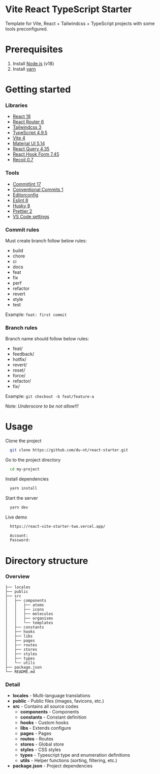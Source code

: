 # Vite React TypeScript Starter

Template for Vite, React + Tailwindcss + TypeScript projects with some tools preconfigured.

# Prerequisites

1. Install [Node.js](https://nodejs.org/en/) (v18)
2. Install [yarn](https://yarnpkg.com/getting-started/install)

# Getting started

### Libraries

- [React 18](https://reactjs.org/)
- [React Router 6](https://reactrouter.com)
- [Tailwindcss 3](https://tailwindcss.com/)
- [TypeScript 4.9.5](https://www.typescriptlang.org/)
- [Vite 4](https://vitejs.dev/)
- [Material UI 5.14](https://mui.com/material-ui/getting-started/)
- [React Query 4.35](https://tanstack.com/query/v4/docs/react/overview/)
- [React Hook Form 7.45](https://react-hook-form.com/get-started/)
- [Recoil 0.7](https://recoiljs.org/docs/introduction/getting-started/)

### Tools

- [Commitlint 17](https://commitlint.js.org)
- [Conventional Commits 1](https://www.conventionalcommits.org)
- [Editorconfig](https://editorconfig.org/)
- [Eslint 8](https://eslint.org/)
- [Husky 8](https://typicode.github.io/husky/#/)
- [Prettier 2](https://prettier.io/)
- [VS Code settings](https://code.visualstudio.com/)

### Commit rules

Must create branch follow below rules:

- build
- chore
- ci
- docs
- feat
- fix
- perf
- refactor
- revert
- style
- test

Example: `feat: first commit`

### Branch rules

Branch name should follow below rules:

- feat/
- feedback/
- hotfix/
- revert/
- reset/
- force/
- refactor/
- fix/

Example: `git checkout -b feat/feature-a`

Note: _Underscore to be not allow!!!_

# Usage

Clone the project

```bash
  git clone https://github.com/du-nt/react-starter.git
```

Go to the project directory

```bash
  cd my-project
```

Install dependencies

```bash
  yarn install
```

Start the server

```bash
  yarn dev
```

Live demo

```bash
  https://react-vite-starter-two.vercel.app/

  Account:
  Password:
```

# Directory structure

### Overview

```
├── locales
├── public
├── src
│   ├── components
│   │   ├── atoms
│   │   ├── icons
│   │   ├── molecules
│   │   ├── organisms
│   │   └── templates
│   ├── constants
│   ├── hooks
│   ├── libs
│   ├── pages
│   ├── routes
│   ├── stores
│   ├── styles
│   ├── types
│   └── utils
├── package.json
└── README.md
```

### Detail

- **locales** - Multi-language translations
- **public** - Public files (images, favicons, etc.)
- **src** - Contains all source codes
  - **components** - Components
  - **constants** - Constant definition
  - **hooks** - Custom hooks
  - **libs** - Extends configure
  - **pages** - Pages
  - **routes** - Routes
  - **stores** - Global store
  - **styles** - CSS styles
  - **types** - Typescript type and enumeration definitions
  - **utils** - Helper functions (sorting, filtering, etc.)
- **package.json** - Project dependencies
